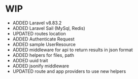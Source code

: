 # WIP
- ADDED Laravel v8.83.2
- ADDED Laravel Sail (MySql, Redis)
- UPDATED routes location
- ADDED Authenticate Request
- ADDED sample UserResource
- ADDED middleware for api to return results in json format
- ADDED helpers for files, path
- ADDED uuid trait
- ADDED jsonify middleware
- UPDATED route and app providers to use new helpers
